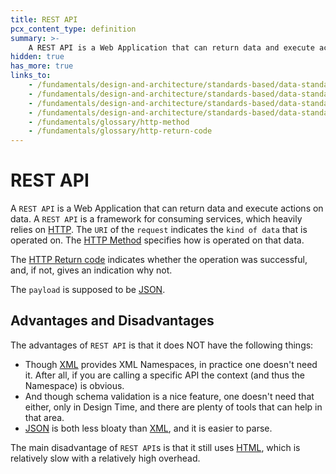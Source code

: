 ```yaml
---
title: REST API
pcx_content_type: definition
summary: >-
    A REST API is a Web Application that can return data and execute actions on data.
hidden: true
has_more: true
links_to:
    - /fundamentals/design-and-architecture/standards-based/data-standards/html
    - /fundamentals/design-and-architecture/standards-based/data-standards/http
    - /fundamentals/design-and-architecture/standards-based/data-standards/json
    - /fundamentals/design-and-architecture/standards-based/data-standards/xml
    - /fundamentals/glossary/http-method
    - /fundamentals/glossary/http-return-code
---
```


# REST API

A `REST API` is a Web Application that can return data and execute actions on data. A `REST API` is a framework for consuming services, which heavily relies on [HTTP](/fundamentals/design-and-architecture/standards-based/data-standards/http). The `URI` of the `request` indicates the `kind of data` that is operated on. The [HTTP Method](/fundamentals/glossary/http-method) specifies how is operated on that data.

The [HTTP Return code](/fundamentals/glossary/http-return-code) indicates whether the operation was successful, and, if not, gives an indication why not.

The `payload` is supposed to be [JSON](/fundamentals/design-and-architecture/standards-based/data-standards/json).

## Advantages and Disadvantages

The advantages of `REST API` is that it does NOT have the following things:

-   Though [XML](/fundamentals/design-and-architecture/standards-based/data-standards/xml) provides XML Namespaces, in practice one doesn't need it. After all, if you are calling a specific API the context (and thus the Namespace) is obvious.
-   And though schema validation is a nice feature, one doesn't need that either, only in Design Time, and there are plenty of tools that can help in that area.
-   [JSON](/fundamentals/design-and-architecture/standards-based/data-standards/json) is both less bloaty than [XML](/fundamentals/design-and-architecture/standards-based/data-standards/xml), and it is easier to parse.

The main disadvantage of `REST API`s is that it still uses [HTML](/fundamentals/design-and-architecture/standards-based/data-standards/html), which is relatively slow with a relatively high overhead.
